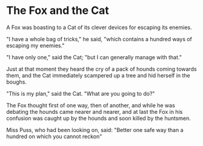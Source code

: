 # The Fox and the Cat

A Fox was boasting to a Cat of its clever devices for escaping its enemies.

"I have a whole bag of tricks," he said, "which contains a hundred ways of escaping my enemies."

"I have only one," said the Cat; "but I can generally manage with that."

Just at that moment they heard the cry of a pack of hounds coming towards them, and the Cat immediately scampered up a tree and hid herself in the boughs.

"This is my plan," said the Cat. "What are you going to do?"

The Fox thought first of one way, then of another, and while he was debating the hounds came nearer and nearer, and at last the Fox in his confusion was caught up by the hounds and soon killed by the huntsmen.

Miss Puss, who had been looking on, said: "Better one safe way than a hundred on which you cannot reckon"